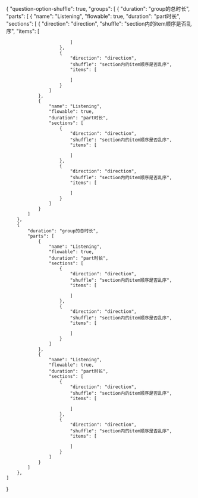 {
	"question-option-shuffle": true,
	"groups": [
		{
			"duration": "group的总时长",
			"parts": [
				{
					"name": "Listening",
					"flowable": true,
					"duration": "part时长",
					"sections": [
						{
							"direction": "direction",
							"shuffle": "section内的item顺序是否乱序",
							"items": [

							]
						},
						{
							"direction": "direction",
							"shuffle": "section内的item顺序是否乱序",
							"items": [

							]
						}
					]
				},
				{
					"name": "Listening",
					"flowable": true,
					"duration": "part时长",
					"sections": [
						{
							"direction": "direction",
							"shuffle": "section内的item顺序是否乱序",
							"items": [

							]
						},
						{
							"direction": "direction",
							"shuffle": "section内的item顺序是否乱序",
							"items": [

							]
						}
					]
				}
			]
		},
		{
			"duration": "group的总时长",
			"parts": [
				{
					"name": "Listening",
					"flowable": true,
					"duration": "part时长",
					"sections": [
						{
							"direction": "direction",
							"shuffle": "section内的item顺序是否乱序",
							"items": [

							]
						},
						{
							"direction": "direction",
							"shuffle": "section内的item顺序是否乱序",
							"items": [

							]
						}
					]
				},
				{
					"name": "Listening",
					"flowable": true,
					"duration": "part时长",
					"sections": [
						{
							"direction": "direction",
							"shuffle": "section内的item顺序是否乱序",
							"items": [

							]
						},
						{
							"direction": "direction",
							"shuffle": "section内的item顺序是否乱序",
							"items": [

							]
						}
					]
				}
			]
		},
	]
}